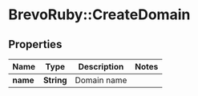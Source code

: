 # BrevoRuby::CreateDomain

## Properties
Name | Type | Description | Notes
------------ | ------------- | ------------- | -------------
**name** | **String** | Domain name | 


